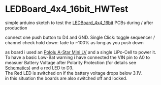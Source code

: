 # LEDBoard_4x4_16bit_HWTest
simple arduino sketch to test the [LEDBoard_4x4_16bit](https://github.com/s-light/LEDBoard_4x4_16bit) PCBs during / after production

connect one push button to D4 and GND.
Single Click:
toggle sequencer / channel check
hold down: fade to ~100% as long as you push down

as board i used an [Pololu A-Star Mini LV](https://www.pololu.com/docs/0J61/4.1) and a single LiPo-Cell to power it. To have a basic Low-Bat warning i have connected the VIN pin to A0 to measuer Battery Voltage after Polarity Protection (for details see [Schematics](https://www.pololu.com/file/download/a-star-32u4-mini-schematic.pdf?file_id=0J780)) and a red LED to D3.  
The Red LED is switched on if the battery voltage drops below 3.1V.  
in this situation the boards are also switched off and locked.
